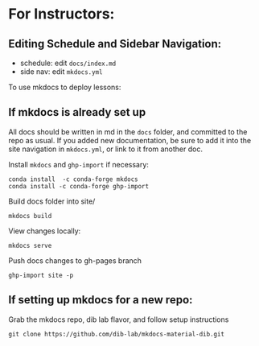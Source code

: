 # For Instructors:


## Editing Schedule and Sidebar Navigation:

 * schedule: edit `docs/index.md`
 * side nav: edit `mkdocs.yml`

To use mkdocs to deploy lessons:

## If mkdocs is already set up

All docs should be written in md in the `docs` folder,
and committed to the repo as usual. If you added new 
documentation, be sure to add it into the site navigation 
in `mkdocs.yml`, or link to it from another doc.

Install `mkdocs` and `ghp-import` if necessary:
```
conda install  -c conda-forge mkdocs
conda install -c conda-forge ghp-import
```

Build docs folder into site/

```
mkdocs build
```

View changes locally:
```
mkdocs serve
```

Push docs changes to gh-pages branch
```
ghp-import site -p
```


## If setting up mkdocs for a new repo:

Grab the mkdocs repo, dib lab flavor, and follow setup instructions
```
git clone https://github.com/dib-lab/mkdocs-material-dib.git
```

